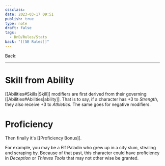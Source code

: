 ```yaml
---
cssclass: 
date: 2023-03-17 09:51
publish: true
type: note
draft: false
tags:
  - DnD/Rules/Stats
back: "[[5E Rules]]"
---
```

Back: 

---
# Skill from Ability
[[Abilities#Skills|Skill]] modifiers are first derived from their governing [[Abilities#Abilities|ability]]. That is to say, if a character has +3 to *Strength*, they also receive +3 to *Athletics*. The same goes for negative modifiers.
# Proficiency
Then finally it's [[Proficiency Bonus]].

For example, you may be a Elf Paladin who grew up in a city slum, stealing and scraping by. Because of that past, this character could have proficiency in *Deception* or *Thieves Tools* that may not other wise be granted.